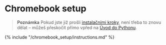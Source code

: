 # Chromebook setup

> **Poznámka** Pokud jste již prošli [instalačními kroky](../installation/README.md), není třeba to znovu dělat – můžeš přeskočit přímo vpřed na [Úvod do Pythonu](../python_introduction/README.md).

{% include "/chromebook_setup/instructions.md" %}